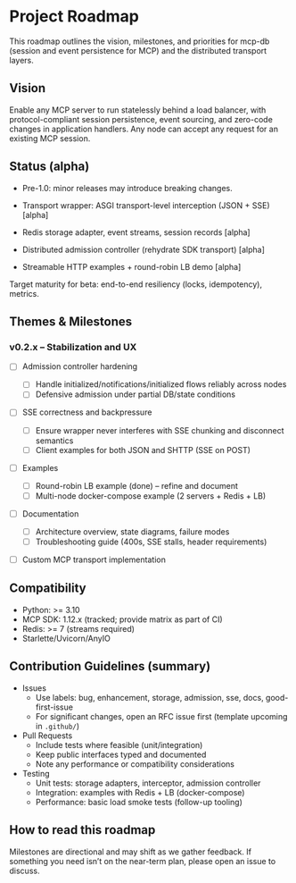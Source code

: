 # Project Roadmap

This roadmap outlines the vision, milestones, and priorities for mcp-db (session and event persistence for MCP) and the distributed transport layers.

## Vision

Enable any MCP server to run statelessly behind a load balancer, with protocol-compliant session persistence, event sourcing, and zero-code changes in application handlers. Any node can accept any request for an existing MCP session.

## Status (alpha)

- Pre-1.0: minor releases may introduce breaking changes.

- Transport wrapper: ASGI transport-level interception (JSON + SSE) [alpha]
- Redis storage adapter, event streams, session records [alpha]
- Distributed admission controller (rehydrate SDK transport) [alpha]
- Streamable HTTP examples + round-robin LB demo [alpha]

Target maturity for beta: end-to-end resiliency (locks, idempotency), metrics.


## Themes & Milestones

### v0.2.x – Stabilization and UX

- [ ] Admission controller hardening
  - [ ] Handle initialized/notifications/initialized flows reliably across nodes
  - [ ] Defensive admission under partial DB/state conditions
- [ ] SSE correctness and backpressure
  - [ ] Ensure wrapper never interferes with SSE chunking and disconnect semantics
  - [ ] Client examples for both JSON and SHTTP (SSE on POST)
- [ ] Examples
  - [ ] Round-robin LB example (done) – refine and document
  - [ ] Multi-node docker-compose example (2 servers + Redis + LB)
- [ ] Documentation
  - [ ] Architecture overview, state diagrams, failure modes
  - [ ] Troubleshooting guide (400s, SSE stalls, header requirements)
- [ ] Custom MCP transport implementation 


## Compatibility

- Python: >= 3.10
- MCP SDK: 1.12.x (tracked; provide matrix as part of CI)
- Redis: >= 7 (streams required)
- Starlette/Uvicorn/AnyIO

## Contribution Guidelines (summary)

- Issues
  - Use labels: bug, enhancement, storage, admission, sse, docs, good-first-issue
  - For significant changes, open an RFC issue first (template upcoming in `.github/`)
- Pull Requests
  - Include tests where feasible (unit/integration)
  - Keep public interfaces typed and documented
  - Note any performance or compatibility considerations
- Testing
  - Unit tests: storage adapters, interceptor, admission controller
  - Integration: examples with Redis + LB (docker-compose)
  - Performance: basic load smoke tests (follow-up tooling)

## How to read this roadmap

Milestones are directional and may shift as we gather feedback. If something you need isn’t on the near-term plan, please open an issue to discuss.


